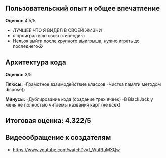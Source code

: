 ## Пользовательский опыт и общее впечатление
**Оценка:** 4.5/5
- ЛУЧШЕЕ ЧТО Я ВИДЕЛ В СВОЕЙ ЖИЗНИ
- я проиграл всю свою стипендию
- Нельзя выйти после крупного выигрыша, нужно играть до последнего😭



## Архитектура кода
**Оценка:** 3/5

**Плюсы:**
-Грамотное взаимодействие классов
-Чистка памяти методом dispose()

**Минусы:**
-Дублирование кода (создание трех ячеек)
-В BlackJack у меня не полностью читаемы названия карт (не всех)


## Итоговая оценка: 4.322/5

## Видеообращение к создателям 
 - https://www.youtube.com/watch?v=f_WuRfuMXQw
